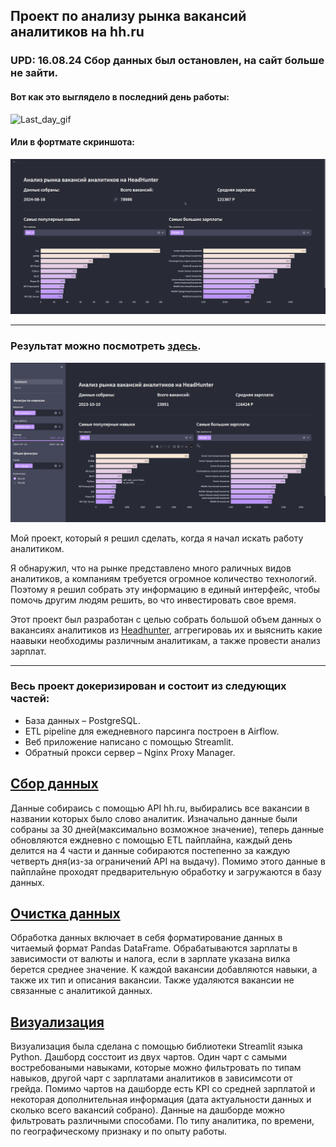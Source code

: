 ##  Проект по анализу рынка вакансий аналитиков на hh.ru

### UPD: 16.08.24 Сбор данных был остановлен, на сайт больше не зайти.

#### Вот как это выглядело в последний день работы:

![Last_day_gif](pics/screen_gif.gif)

#### Или в фортмате скриншота:

![last_day](pics/screen2.png)

---

### Результат можно посмотреть [здесь](https://odk.analytics-app-hh.ru).

![dashboard](pics/dashboard.png)

Мой проект, который я решил сделать, когда я начал искать работу аналитиком.

Я обнаружил, что на рынке представлено много раличных видов аналитиков, а компаниям требуется огромное количество технологий. 
Поэтому я решил собрать эту информацию в единый интерфейс, чтобы помочь другим людям решить, во что инвестировать свое время.

Этот проект был разработан с целью собрать большой объем данных о вакансиях аналитиков из [Headhunter](https://hh.ru), аггрегироваь их
и выяснить какие наавыки необходимы различным аналитикам, а также провести анализ зарплат.

---

### Весь проект докеризирован и состоит из следующих частей:
- База данных – PostgreSQL.
- ETL pipeline для ежедневного парсинга построен в Airflow.
- Веб приложение написано с помощью Streamlit.
- Обратный прокси сервер – Nginx Proxy Manager.
## [Сбор данных](airflow/dags/dag_parser.py) 

Данные собираись с помощью API hh.ru, выбирались все вакансии в названии которых было слово аналитик. Изначально данные были собраны за 30 дней(максимально возможное значение), теперь данные обновляются еждневно с помощью ETL пайплайна, каждый день делится на 4 части и данные собираются постепенно за каждую четверть дня(из-за ограничений API на выдачу). Помимо этого данные в пайплайне проходят предварительную обработку и загружаются в базу данных.

 ## [Очистка данных](airflow/dags/dag_parser.py) 

Обработка данных включает в себя форматирование данных в читаемый формат Pandas DataFrame. Обрабатываются зарплаты в зависимости от валюты и налога, если в зарплате указана вилка берется среднее значение. К каждой вакансии добавляются навыки, а также их тип и описания вакансии. Также удаляются вакансии не связанные с аналитикой данных.
 ## [Визуализация](app/01_Dashboard.py)

 Визуализация была сделана с помощью библиотеки Streamlit языка Python. Дашборд сосстоит из двух чартов. Один чарт с самыми востребоваными навыками, которые можно фильтровать по типам навыков, другой чарт с зарплатами аналитиков в зависимсоти от грейда. Помимо чартов на дашборде есть KPI со средней зарплатой и некоторая дополнительная информация (дата актуальности данных и сколько всего вакансий собрано). Данные на дашборде можно фильтровать различными способами. По типу аналитика, по времени, по географическому признаку и по опыту работы. 
